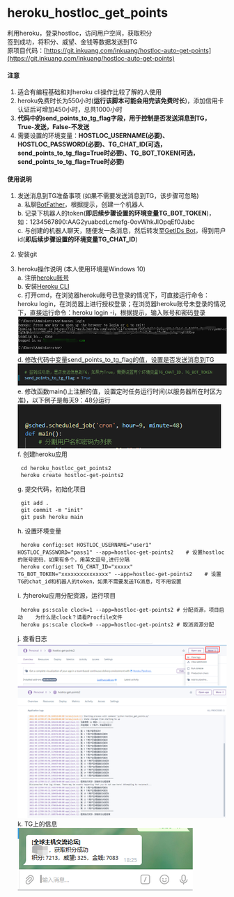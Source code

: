 # heroku_hostloc_get_points
利用heroku，登录hostloc，访问用户空间，获取积分  
签到成功，将积分、威望、金钱等数据发送到TG  
原项目代码：[https://git.inkuang.com/inkuang/hostloc-auto-get-points](https://git.inkuang.com/inkuang/hostloc-auto-get-points)  


#### 注意
1. 适合有编程基础和对heroku cli操作比较了解的人使用  
2. heroku免费时长为550小时(**运行该脚本可能会用完该免费时长**)，添加信用卡认证后可增加450小时，总共1000小时  
3. **代码中的send_points_to_tg_flag字段，用于控制是否发送消息到TG，True-发送，False-不发送**  
3. 需要设置的环境变量：**HOSTLOC_USERNAME(必要)、HOSTLOC_PASSWORD(必要)、TG_CHAT_ID(可选，send_points_to_tg_flag=True时必要)、TG_BOT_TOKEN(可选，send_points_to_tg_flag=True时必要)**  


#### 使用说明
1. 发送消息到TG准备事项 (如果不需要发送消息到TG，该步骤可忽略)  
    a. 私聊[BotFather](https://t.me/botfather)，根据提示，创建一个机器人  
    b. 记录下机器人的token(**即后续步骤设置的环境变量TG_BOT_TOKEN**)，如：1234567890:AAG2yuabcdLcmefg-0ovWhkJlOpqEf0Jabc  
    c. 与创建的机器人聊天，随便发一条消息，然后转发至[GetIDs Bot](https://t.me/getidsbot)，得到用户id(**即后续步骤设置的环境变量TG_CHAT_ID**)  

2. 安装git

3. heroku操作说明 (本人使用环境是Windows 10)  
    a. 注册[heroku账号](https://www.heroku.com/)  
    b. 安装[Heroku CLI](https://devcenter.heroku.com/articles/heroku-cli)  
    c. 打开cmd，在浏览器heroku账号已登录的情况下，可直接运行命令：heroku login，在浏览器上进行授权登录；在浏览器heroku账号未登录的情况下，直接运行命令：heroku login -i，根据提示，输入账号和密码登录  
    ![heroku login](/static/1.png)  
    d. 修改代码中变量send_points_to_tg_flag的值，设置是否发送消息到TG  
    ![send_points_to_tg_flag](/static/3.png)  
    e. 修改函数main()上注解的值，设置定时任务运行时间(以服务器所在时区为准)，以下例子是每天9：48分运行  
    ![main()](/static/2.png)  
    f. 创建heroku应用  

        cd heroku_hostloc_get_points2
        heroku create hostloc-get-points2

    g. 提交代码，初始化项目  

        git add .
        git commit -m "init"
        git push heroku main

    h. 设置环境变量  

        heroku config:set HOSTLOC_USERNAME="user1" HOSTLOC_PASSWORD="pass1" --app=hostloc-get-points2    # 设置hostloc的账号密码，如果有多个，用英文逗号,进行分隔
        heroku config:set TG_CHAT_ID="xxxxx" TG_BOT_TOKEN="xxxxxxxxxxxxxxx" --app=hostloc-get-points2    # 设置TG的chat_id和机器人的token，如果不需要发送TG消息，可不用设置

    i. 为heroku应用分配资源，运行项目  

        heroku ps:scale clock=1 --app=hostloc-get-points2 # 分配资源，项目启动    为什么是clock？请看Procfile文件
        heroku ps:scale clock=0 --app=hostloc-get-points2 # 取消资源分配

    j. 查看日志  
    ![log](/static/4.png)  
    ![log](/static/5.png)  
    k. TG上的信息  
    ![log](/static/6.png)

